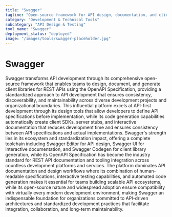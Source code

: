 ```yaml
---
title: "Swagger"
tagline: "Open-source framework for API design, documentation, and client generation"
category: "Development & Technical Tools"
subcategory: "API Design & Testing"
tool_name: "Swagger"
deployment_status: "deployed"
image: "/images/tools/swagger-placeholder.jpg"
---
```


# Swagger

Swagger transforms API development through its comprehensive open-source framework that enables teams to design, document, and generate client libraries for REST APIs using the OpenAPI Specification, providing a standardized approach to API development that ensures consistency, discoverability, and maintainability across diverse development projects and organizational boundaries. This influential platform excels at API-first development through its design tools that allow developers to define API specifications before implementation, while its code generation capabilities automatically create client SDKs, server stubs, and interactive documentation that reduces development time and ensures consistency between API specifications and actual implementations. Swagger's strength lies in its ecosystem and standardization impact, offering a complete toolchain including Swagger Editor for API design, Swagger UI for interactive documentation, and Swagger Codegen for client library generation, while its OpenAPI Specification has become the industry standard for REST API documentation and tooling integration across countless development platforms and services. The platform dominates API documentation and design workflows where its combination of human-readable specifications, interactive testing capabilities, and automated code generation makes it essential for teams building scalable API ecosystems, while its open-source nature and widespread adoption ensure compatibility with virtually every modern development environment, making Swagger an indispensable foundation for organizations committed to API-driven architectures and standardized development practices that facilitate integration, collaboration, and long-term maintainability.